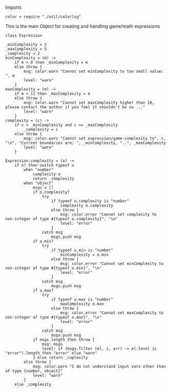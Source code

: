 Imports

    color = require "./util/colorlog"

This is the main Object for creating and handling game/math expressions

    class Expression

    _minComplexity = 2
    _maxComplexity = 5
    _complexity = 2
    minComplexity = (m) ->
        if m > 0 then _minComplexity = m
        else throw {
            msg: color.warn "Cannot set minComplexity to too small value: ", m
            level: "warn"
        }
    maxComplexity = (m) ->
        if m < 11 then _maxComplexity = m
        else throw {
            msg: color.warn "Cannot set maxComplexity higher than 10, please contact the author if you feel it shouldn't be so ..."
            level: "warn"
        }
    complexity = (c) ->
        if c > _minComplexity and c <= _maxComplexity
            _complexity = c
        else throw {
            msg: color.warn "Cannot set expression/game-complexity to", c, "\n", "Current boundaries are: ", _minComplexity, "..", _maxComplexity
            level: "warn"
        }

    Expression.complexity = (o) ->
        if o? then switch typeof o
            when "number"
                complexity o
                return _complexity
            when "object"
                msgs = []
                if o.complexity?
                    try
                        if typeof o.complexity is "number"
                            complexity o.complexity
                        else throw {
                            msg: color.error "Cannot set complexity to non-integer of type #{typeof o.complexity}", "\n"
                            level: "error"
                        }
                    catch msg
                        msgs.push msg
                if o.min?
                    try
                        if typeof o.min is "number"
                            minComplexity = o.min
                        else throw {
                            msg: color.error "Cannot set minComplexity to non-integer of type #{typeof o.min}", "\n"
                            level: "error"
                        }
                    catch msg
                        msgs.push msg
                if o.max?
                    try
                        if typeof o.max is "number"
                            maxComplexity o.max
                        else throw {
                            msg: color.error "Cannot set maxComplexity to non-integer of type #{typeof o.max}", "\n"
                            level: "error"
                        }
                    catch msg
                        msgs.push msg
                if msgs.length then throw {
                    msg: msgs
                    level: if (msgs.filter (el, i, arr) -> el.level is "error").length then "error" else "warn"
                } else return _coplexity
            else throw {
                msg: color.warn "I do not understand input vars other than of type {number, object}"
                level: "warn"
            }
        else _complexity
